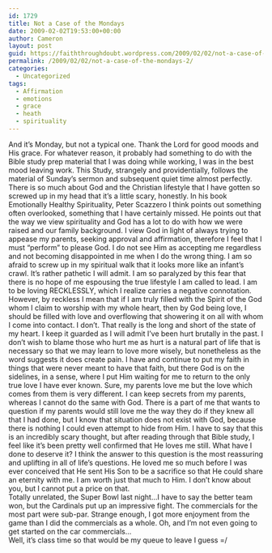 ```yaml
---
id: 1729
title: Not a Case of the Mondays
date: 2009-02-02T19:53:00+00:00
author: Cameron
layout: post
guid: https://faiththroughdoubt.wordpress.com/2009/02/02/not-a-case-of-the-mondays/
permalink: /2009/02/02/not-a-case-of-the-mondays-2/
categories:
  - Uncategorized
tags:
  - Affirmation
  - emotions
  - grace
  - heath
  - spirituality
---
```

And it’s Monday, but not a typical one. Thank the Lord for good moods and His grace. For whatever reason, it probably had something to do with the Bible study prep material that I was doing while working, I was in the best mood leaving work. This Study, strangely and providentially, follows the material of Sunday’s sermon and subsequent quiet time almost perfectly.  
There is so much about God and the Christian lifestyle that I have gotten so screwed up in my head that it’s a little scary, honestly. In his book Emotionally Healthy Spirituality, Peter Scazzero I think points out something often overlooked, something that I have certainly missed. He points out that the way we view spirituality and God has a lot to do with how we were raised and our family background. I view God in light of always trying to appease my parents, seeking approval and affirmation, therefore I feel that I must “perform” to please God. I do not see Him as accepting me regardless and not becoming disappointed in me when I do the wrong thing. I am so afraid to screw up in my spiritual walk that it looks more like an infant’s crawl. It’s rather pathetic I will admit. I am so paralyzed by this fear that there is no hope of me espousing the true lifestyle I am called to lead. I am to be loving RECKLESSLY, which I realize carries a negative connotation. However, by reckless I mean that if I am truly filled with the Spirit of the God whom I claim to worship with my whole heart, then by God being love, I should be filled with love and overflowing that showering it on all with whom I come into contact. I don’t. That really is the long and short of the state of my heart. I keep it guarded as I will admit I’ve been hurt brutally in the past. I don’t wish to blame those who hurt me as hurt is a natural part of life that is necessary so that we may learn to love more wisely, but nonetheless as the word suggests it does create pain. I have and continue to put my faith in things that were never meant to have that faith, but there God is on the sidelines, in a sense, where I put Him waiting for me to return to the only true love I have ever known. Sure, my parents love me but the love which comes from them is very different. I can keep secrets from my parents, whereas I cannot do the same with God. There is a part of me that wants to question if my parents would still love me the way they do if they knew all that I had done, but I know that situation does not exist with God, because there is nothing I could even attempt to hide from Him. I have to say that this is an incredibly scary thought, but after reading through that Bible study, I feel like it’s been pretty well confirmed that He loves me still. What have I done to deserve it? I think the answer to this question is the most reassuring and uplifting in all of life’s questions. He loved me so much before I was ever conceived that He sent His Son to be a sacrifice so that He could share an eternity with me. I am worth just that much to Him. I don’t know about you, but I cannot put a price on that.  
Totally unrelated, the Super Bowl last night…I have to say the better team won, but the Cardinals put up an impressive fight. The commercials for the most part were sub-par. Strange enough, I got more enjoyment from the game than I did the commercials as a whole. Oh, and I’m not even going to get started on the car commercials…  
Well, it’s class time so that would be my queue to leave I guess =/